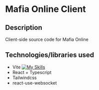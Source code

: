 # Mafia Online Client

## Description
Client-side source code for Mafia Online

## Technologies/libraries used
- Vite [![My Skills](https://skillicons.dev/icons?i=js,html,css,wasm)](https://skillicons.dev)
- React + Typescript
- Tailwindcss
- react-use-websocket
